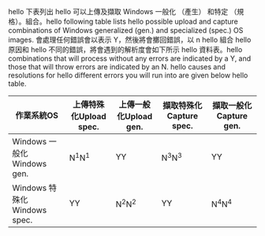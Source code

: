 <span data-ttu-id="13e78-101">hello 下表列出 hello 可以上傳及擷取 Windows 一般化 （產生） 和特定 （規格）。組合。</span><span class="sxs-lookup"><span data-stu-id="13e78-101">hello following table lists hello possible upload and capture combinations of Windows generalized (gen.) and specialized (spec.) OS images.</span></span> <span data-ttu-id="13e78-102">會處理任何錯誤會以表示 Y，然後將會擲回錯誤，以 n hello 組合 hello 原因和 hello 不同的錯誤，將會遇到的解析度會如下所示 hello 資料表。</span><span class="sxs-lookup"><span data-stu-id="13e78-102">hello combinations that will process without any errors are indicated by a Y, and those that will throw errors are indicated by an N. hello causes and resolutions for hello different errors you will run into are given below hello table.</span></span>

| <span data-ttu-id="13e78-103">作業系統</span><span class="sxs-lookup"><span data-stu-id="13e78-103">OS</span></span> | <span data-ttu-id="13e78-104">上傳特殊化</span><span class="sxs-lookup"><span data-stu-id="13e78-104">Upload spec.</span></span> | <span data-ttu-id="13e78-105">上傳一般化</span><span class="sxs-lookup"><span data-stu-id="13e78-105">Upload gen.</span></span> | <span data-ttu-id="13e78-106">擷取特殊化</span><span class="sxs-lookup"><span data-stu-id="13e78-106">Capture spec.</span></span> | <span data-ttu-id="13e78-107">擷取一般化</span><span class="sxs-lookup"><span data-stu-id="13e78-107">Capture gen.</span></span> |
| --- | --- | --- | --- | --- |
| <span data-ttu-id="13e78-108">Windows 一般化</span><span class="sxs-lookup"><span data-stu-id="13e78-108">Windows gen.</span></span> |<span data-ttu-id="13e78-109">N<sup>1</sup></span><span class="sxs-lookup"><span data-stu-id="13e78-109">N<sup>1</sup></span></span> |<span data-ttu-id="13e78-110">Y</span><span class="sxs-lookup"><span data-stu-id="13e78-110">Y</span></span> |<span data-ttu-id="13e78-111">N<sup>3</sup></span><span class="sxs-lookup"><span data-stu-id="13e78-111">N<sup>3</sup></span></span> |<span data-ttu-id="13e78-112">Y</span><span class="sxs-lookup"><span data-stu-id="13e78-112">Y</span></span> |
| <span data-ttu-id="13e78-113">Windows 特殊化</span><span class="sxs-lookup"><span data-stu-id="13e78-113">Windows spec.</span></span> |<span data-ttu-id="13e78-114">Y</span><span class="sxs-lookup"><span data-stu-id="13e78-114">Y</span></span> |<span data-ttu-id="13e78-115">N<sup>2</sup></span><span class="sxs-lookup"><span data-stu-id="13e78-115">N<sup>2</sup></span></span> |<span data-ttu-id="13e78-116">Y</span><span class="sxs-lookup"><span data-stu-id="13e78-116">Y</span></span> |<span data-ttu-id="13e78-117">N<sup>4</sup></span><span class="sxs-lookup"><span data-stu-id="13e78-117">N<sup>4</sup></span></span> |

